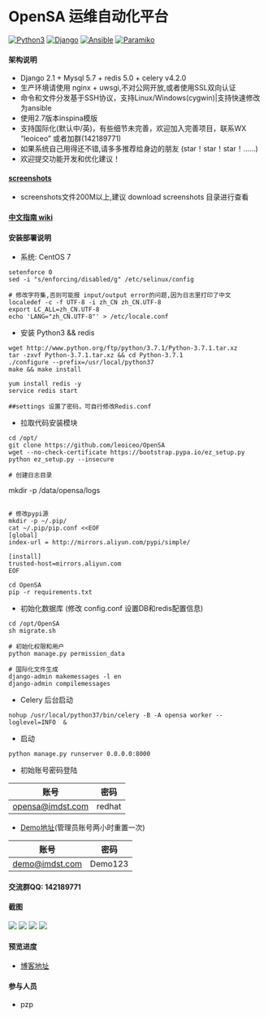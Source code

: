 # OpenSA 运维自动化平台 

[![Python3](https://img.shields.io/badge/python-3.7-green.svg?style=plastic)](https://www.python.org/)
[![Django](https://img.shields.io/badge/django-2.1-brightgreen.svg?style=plastic)](https://www.djangoproject.com/)
[![Ansible](https://img.shields.io/badge/ansible-2.6.3-blue.svg?style=plastic)](https://www.ansible.com/)
[![Paramiko](https://img.shields.io/badge/paramiko-2.4.2-green.svg?style=plastic)](http://www.paramiko.org/)

#### 架构说明
* Django 2.1 + Mysql 5.7 + redis 5.0 + celery v4.2.0 
* 生产环境请使用 nginx + uwsgi,不对公网开放,或者使用SSL双向认证
* 命令和文件分发基于SSH协议，支持Linux/Windows(cygwin)|支持快速修改为ansible
* 使用2.7版本inspina模版
* 支持国际化(默认中/英)，有些细节未完善，欢迎加入完善项目，联系WX “leoiceo” 或者加群(142189771)
* 如果系统自己用得还不错,请多多推荐给身边的朋友 (star！star！star！......)
* 欢迎提交功能开发和优化建议！

#### [screenshots](https://github.com/leoiceo/OpenSA/wiki/screenshots) 
* screenshots文件200M以上,建议 download screenshots 目录进行查看

#### [中文指南 wiki](https://github.com/leoiceo/OpenSA/wiki)

#### 安装部署说明
* 系统: CentOS 7
```
setenforce 0
sed -i "s/enforcing/disabled/g" /etc/selinux/config

# 修改字符集,否则可能报 input/output error的问题,因为日志里打印了中文
localedef -c -f UTF-8 -i zh_CN zh_CN.UTF-8
export LC_ALL=zh_CN.UTF-8
echo 'LANG="zh_CN.UTF-8"' > /etc/locale.conf
```
* 安装 Python3  && redis 
```
wget http://www.python.org/ftp/python/3.7.1/Python-3.7.1.tar.xz
tar -zxvf Python-3.7.1.tar.xz && cd Python-3.7.1 
./configure --prefix=/usr/local/python37
make && make install

yum install redis -y
service redis start

##settings 设置了密码，可自行修改Redis.conf
```
* 拉取代码安装模块
```
cd /opt/
git clone https://github.com/leoiceo/OpenSA
wget --no-check-certificate https://bootstrap.pypa.io/ez_setup.py
python ez_setup.py --insecure

# 创建日志目录 
```
mkdir -p /data/opensa/logs
```

# 修改pypi源
mkdir -p ~/.pip/
cat ~/.pip/pip.conf <<EOF
[global]
index-url = http://mirrors.aliyun.com/pypi/simple/

[install]
trusted-host=mirrors.aliyun.com
EOF

cd OpenSA
pip -r requirements.txt
```
* 初始化数据库 (修改 config.conf 设置DB和redis配置信息)
```
cd /opt/OpenSA
sh migrate.sh

# 初始化权限和用户
python manage.py permission_data

# 国际化文件生成
django-admin makemessages -l en
django-admin compilemessages
```

* Celery 后台启动
```
nohup /usr/local/python37/bin/celery -B -A opensa worker --loglevel=INFO  &
```

* 启动
```
python manage.py runserver 0.0.0.0:8000
```
* 初始账号密码登陆

| 账号 | 密码 |
| --- | --- |
| opensa@imdst.com | redhat |

* [Demo地址](http://opensa.imdst.com)(管理员账号两小时重置一次)

| 账号 | 密码 |
| --- | --- |
| demo@imdst.com | Demo123 |

#### 交流群QQ: 142189771

#### 截图
![](https://github.com/leoiceo/OpenSA/blob/master/screenshots/1.png)
![](https://github.com/leoiceo/OpenSA/blob/master/screenshots/2.png)
![](https://github.com/leoiceo/OpenSA/blob/master/screenshots/3.png)
![](https://github.com/leoiceo/OpenSA/blob/master/screenshots/4.png)
#### 预览进度
* [博客地址](https://blog.imdst.com/kai-yuan-yun-wei-zi-dong-hua-ping-tai-kai-fa-she-ji-si-lu/)

#### 参与人员
* pzp
